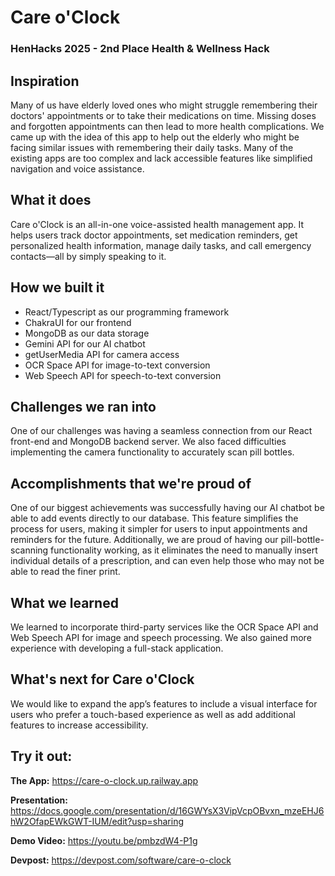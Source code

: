 # Care o'Clock

### HenHacks 2025 - 2nd Place Health & Wellness Hack

## Inspiration

Many of us have elderly loved ones who might struggle remembering their doctors' appointments or to take their medications on time. Missing doses and forgotten appointments can then lead to more health complications. We came up with the idea of this app to help out the elderly who might be facing similar issues with remembering their daily tasks. Many of the existing apps are too complex and lack accessible features like simplified navigation and voice assistance.

## What it does

Care o'Clock is an all-in-one voice-assisted health management app. It helps users track doctor appointments, set medication reminders, get personalized health information, manage daily tasks, and call emergency contacts—all by simply speaking to it.

## How we built it

- React/Typescript as our programming framework
- ChakraUI for our frontend
- MongoDB as our data storage
- Gemini API for our AI chatbot
- getUserMedia API for camera access
- OCR Space API for image-to-text conversion
- Web Speech API for speech-to-text conversion

## Challenges we ran into

One of our challenges was having a seamless connection from our React front-end and MongoDB backend server. We also faced difficulties implementing the camera functionality to accurately scan pill bottles.

## Accomplishments that we're proud of

One of our biggest achievements was successfully having our AI chatbot be able to add events directly to our database. This feature simplifies the process for users, making it simpler for users to input appointments and reminders for the future. Additionally, we are proud of having our pill-bottle-scanning functionality working, as it eliminates the need to manually insert individual details of a prescription, and can even help those who may not be able to read the finer print.

## What we learned

We learned to incorporate third-party services like the OCR Space API and Web Speech API for image and speech processing. We also gained more experience with developing a full-stack application.

## What's next for Care o'Clock

We would like to expand the app’s features to include a visual interface for users who prefer a touch-based experience as well as add additional features to increase accessibility.

## Try it out:

**The App:** https://care-o-clock.up.railway.app

**Presentation:** https://docs.google.com/presentation/d/16GWYsX3VipVcpOBvxn_mzeEHJ6hW2OfapEWkGWT-IUM/edit?usp=sharing

**Demo Video:** https://youtu.be/pmbzdW4-P1g

**Devpost:** https://devpost.com/software/care-o-clock
